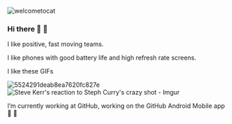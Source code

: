 ![welcometocat](https://user-images.githubusercontent.com/3252375/145449278-97c54a96-dc78-406c-9e5b-66166b440026.png)
### Hi there 👋 🦄

I like positive, fast moving teams. 

I like phones with good battery life and high refresh rate screens.

I like these GIFs

![5524291deab8ea7620fc827e](https://user-images.githubusercontent.com/3252375/145449460-77594a4e-a141-4f8c-b347-acbcba4b15a0.gif)
![Steve Kerr's reaction to Steph Curry's crazy shot  - Imgur](https://user-images.githubusercontent.com/3252375/145449080-e22a7c19-9778-46b6-9b72-6f93f2379d10.gif)

I’m currently working at GitHub, working on the GitHub Android Mobile app 🐙 📱
